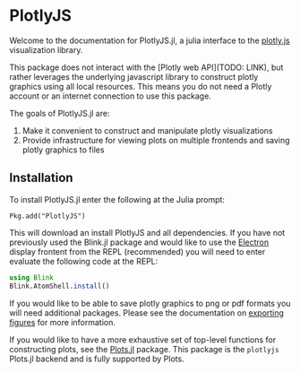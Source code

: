 # PlotlyJS

Welcome to the documentation for PlotlyJS.jl, a julia interface to the
[plotly.js][_plotlyjs] visualization library.

This package does not interact with the [Plotly web API](TODO: LINK), but
rather leverages the underlying javascript library to construct plotly graphics
using all local resources. This means you do not need a Plotly account or an
internet connection to use this package.

The goals of PlotlyJS.jl are:

1. Make it convenient to construct and manipulate plotly visualizations
2. Provide infrastructure for viewing plots on multiple frontends and saving
plotly graphics to files

[_plotlyjs]: https://plot.ly/javascript
[_plotlyref]: https://plot.ly/javascript/reference

## Installation

To install PlotlyJS.jl enter the following at the Julia prompt:

```
Pkg.add("PlotlyJS")
```

This will download an install PlotlyJS and all dependencies. If you have not
previously used the Blink.jl package and would like to use the
[Electron](http://spencerlyon.com/PlotlyJS.jl/syncplots/#electronplot) display
frontent from the REPL (recommended) you will need to enter evaluate the
following code at the REPL:

```julia
using Blink
Blink.AtomShell.install()
```

If you would like to be able to save plotly graphics to png or pdf formats you
will need additional packages. Please see the documentation on [exporting
figures](http://spencerlyon.com/PlotlyJS.jl/manipulating_plots/#saving-figures)
for more information.

If you would like to have a more exhaustive set of top-level functions for
constructing plots, see the [Plots.jl](http://plots.readthedocs.io/en/latest/)
package. This package is the `plotlyjs` Plots.jl backend and is fully supported
by Plots.
